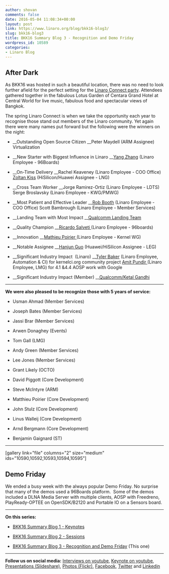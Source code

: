 ```yaml
---
author: shovan
comments: false
date: 2016-05-04 11:08:34+00:00
layout: post
link: https://www.linaro.org/blog/bkk16-blog3/
slug: bkk16-blog3
title: BKK16 Summary Blog 3 - Recognition and Demo Friday
wordpress_id: 10589
categories:
- Linaro Blog
---
```


## After Dark


As BKK16 was hosted in such a beautiful location, there was no need to look further afield for the perfect setting for the [Linaro Connect party](https://flic.kr/s/aHskvTDhFc). Attendees gathered together in the fabulous Lotus Garden of Centara Grand Hotel at Central World for live music, fabulous food and spectacular views of Bangkok.

The spring Linaro Connect is when we take the opportunity each year to recognise those stand out members of the Linaro community. Yet again there were many names put forward but the following were the winners on the night:



 	
  * __Outstanding Open Source Citizen
__Peter Maydell (ARM Assignee) Virtualization

 	
  * __New Starter with Biggest Influence in Linaro
__[Yang Zhang](https://www.flickr.com/photos/linaroorg/25384586300/in/album-72157665519520505/) (Linaro Employee - 96Boards)

 	
  * __On-Time Delivery
__Rachel Keaveney (Linaro Employee - COO Office)
[Zoltan Kiss](https://www.flickr.com/photos/linaroorg/25592759911/in/album-72157665519520505/) (HiSilicon/Huawei Assignee - LNG)

 	
  * __Cross Team Worker
__Jorge Ramirez-Ortiz (Linaro Employee - LDTS)
Serge Broslavsky (Linaro Employee - KWG/PMWG)

 	
  * __Most Patient and Effective Leader
__[Rob Booth](https://www.flickr.com/photos/linaroorg/25659259796/in/album-72157665519520505/) (Linaro Employee - COO Office)
Scott Bambrough (Linaro Employee - Member Services)

 	
  * __Landing Team with Most Impact
__[Qualcomm Landing Team](https://www.flickr.com/photos/linaroorg/25054922664/in/album-72157665519520505/)

 	
  * __Quality Champion
__[Ricardo Salveti ](https://www.flickr.com/photos/linaroorg/25685445045/in/album-72157665519520505/)(Linaro Employee - 96boards)

 	
  * __Innovation
__[Mathieu Poirier ](https://www.flickr.com/photos/linaroorg/25054922114/in/album-72157665519520505/)(Linaro Employee - Kernel WG)

 	
  * __Notable Assignee
__[Hanjun Guo](https://www.flickr.com/photos/linaroorg/25058691303/in/album-72157665519520505/) (Huawei/HiSilicon Assignee - LEG)

 	
  * __Significant Industry Impact  (Linaro)
__[Tyler Baker](https://www.flickr.com/photos/linaroorg/25384589680/in/album-72157665519520505/) (Linaro Employee, Automation & CI) for kernelci.org community project
[Amit Pundir ](https://www.flickr.com/photos/linaroorg/25384589680/in/album-72157665519520505/)(Linaro Employee, LMG) for 4.1 &4.4 AOSP work with Google

 	
  * __Significant Industry Impact (Member)
__[Qualcomm/Ketal Gandhi](https://www.flickr.com/photos/linaroorg/25384588620/in/album-72157665519520505/)





* * *



**We were also pleased to be recognize those with 5 years of service:**



 	
  * Usman Ahmad (Member Services)

 	
  * Joseph Bates (Member Services)

 	
  * Jassi Brar (Member Services)

 	
  * Arwen Donaghey (Events)

 	
  * Tom Gall (LMG)

 	
  * Andy Green (Member Services)

 	
  * Lee Jones (Member Services)

 	
  * Grant Likely (OCTO)

 	
  * David Piggott (Core Development)

 	
  * Steve McIntyre (ARM)

 	
  * Matthieu Poirier (Core Development)

 	
  * John Stulz (Core Development)

 	
  * Linus Walleij (Core Development)

 	
  * Arnd Bergmann (Core Development)

 	
  * Benjamin Gaignard (ST)





* * *



[gallery link="file" columns="2" size="medium" ids="10590,10592,10593,10594,10595"]




## Demo Friday


We ended a busy week with the always popular Demo Friday. No surprise that many of the demos used a 96Boards platform.  Some of the demos included a DLNA Media Server with multiple clients, AOSP with Freedreno, PlayReady-OPTEE on OpenSDK/B2120 and Portable IO on a Sensors board.



* * *



**On this series:**



 	
  * [BKK16 Summary Blog 1 - Keynotes](/blog/bkk16-blog1/)

 	
  * [BKK16 Summary Blog 2 - Sessions](/blog/bkk16-blog2/)

 	
  * [BKK16 Summary Blog 3 - Recognition and Demo Friday](/blog/bkk16-blog3/) (This one)





* * *



**Follow us on social media:**
[Interviews on youtube](https://www.youtube.com/user/linaroorg?sub_confirmation=1&utm_source=Linaro.org&utm_medium=blog&utm_campaign=social), [Keynote on youtube](https://www.youtube.com/user/linaroOnAir?sub_confirmation=1&utm_source=Linaro.org&utm_medium=blog&utm_campaign=social), [Presentations (Slideshare)](http://www.slideshare.net/linaroorg?utm_source=Linaro.org&utm_medium=blog&utm_campaign=social),
[Photos (Flickr)](https://www.flickr.com/photos/linaroorg?utm_source=Linaro.org&utm_medium=blog&utm_campaign=social), [Facebook](https://www.facebook.com/LinaroOrg?utm_source=Linaro.org&utm_medium=blog&utm_campaign=social), [Twitter](https://twitter.com/linaroorg?utm_source=Linaro.org&utm_medium=blog&utm_campaign=social) and [Linkedin](https://www.linkedin.com/company/1026961?utm_source=Linaro.org&utm_medium=blog&utm_campaign=social)
